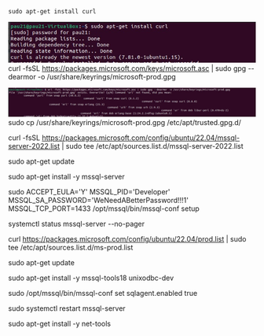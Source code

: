 ```
sudo apt-get install curl 
```
![comanda1](Imatges/1.png)
<br>
curl -fsSL https://packages.microsoft.com/keys/microsoft.asc | sudo gpg --dearmor -o /usr/share/keyrings/microsoft-prod.gpg

![comanda2](Imatges/2.jpg)
sudo cp /usr/share/keyrings/microsoft-prod.gpg /etc/apt/trusted.gpg.d/


curl -fsSL https://packages.microsoft.com/config/ubuntu/22.04/mssql-server-2022.list | sudo tee /etc/apt/sources.list.d/mssql-server-2022.list


sudo apt-get update


sudo apt-get install -y mssql-server


sudo ACCEPT_EULA='Y' MSSQL_PID='Developer' MSSQL_SA_PASSWORD='WeNeedABetterPassword!!!1' MSSQL_TCP_PORT=1433 /opt/mssql/bin/mssql-conf setup


systemctl status mssql-server --no-pager


curl https://packages.microsoft.com/config/ubuntu/22.04/prod.list | sudo tee /etc/apt/sources.list.d/ms-prod.list


sudo apt-get update


sudo apt-get install -y mssql-tools18 unixodbc-dev


sudo /opt/mssql/bin/mssql-conf set sqlagent.enabled true


sudo systemctl restart mssql-server


sudo apt-get install -y net-tools



